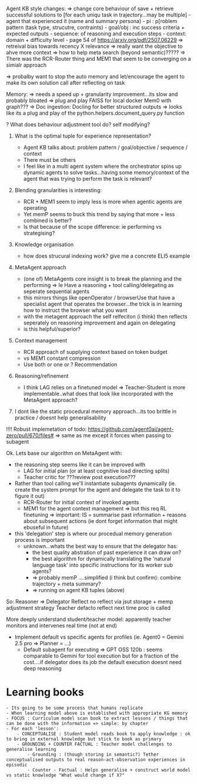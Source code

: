 Agent KB style changes:
    => change core behaviour of save + retrieve successful solutions to
        [for each uniqu task in trajectory...may be multiple]
        - agent that experienced it (name and summary persona)
        - pi : p[roblem pattern (task type, strucutre, contraints)
        - goal/obj : inc success criteria + expected outputs
        - sequence: of reasoning and execution steps
        - context: domain + difficulty level
        - page 54 of https://arxiv.org/pdf/2507.06229
    => retreival bias towards recency X relevance
    => really want the objective to ahve more context
        => how to help meta search (beyond semantic)?????
        => There was the RCR-Router thing and MEM1 that seem to be converging on a simialr approach

=> probalby want to stop the auto memory and let/encourage the agent to make its own solution call after reflecting on task

Memory:
    => needs a speed up + granularity improvement...its slow and probably bloated
    => plug and play FAISS for local docker Mem0 with graph???
    => Doc ingestion: Docling for better structured outputs
        => looks like its a plug and play of the python.helpers.document_query.py function

? What does behaviour adjustment tool do? self modifying?
    

1. What is the optimal tuple for experience representation?
    - Agent KB talks about:
        problem pattern / goal/objective / sequence / context
    - There must be others
    - I feel like in a multi agent system where the orchestrator spins up dynamic agents to solve tasks...having some memory/context of the agent that was trying to perform the task is relevant?

2. Blending granularities is interesting:
    - RCR + MEM1 seem to imply less is more when agentic agents are operating
    - Yet memP seems to buck this trend by saying that more + less combined is better?
    - Is that because of the scope difference: ie performing vs strategising?

3. Knowledge organisation
    - how does strucural indexing work? give me a concrete ELI5 example

4. MetaAgent approach
    - (one of) MetaAgents core insight is to break the planning and the performing => Ie Have a reasoning + tool calling/delegating as seperate sequential agents
    - this mirrors things like openOperator / browserUse that have a specialist agent that operates the browser...the trick is in learning how to instruct the browser what you want
    - with the metagent approach the self relfeciton (i think) then reflects seperately on reasoning improvement and again on delegating
    - is this helpful/superior?

5. Context management
    - RCR approach of supplying context based on token budget
    - vs MEM1 constant compression
    - Use both or one or ? Recommendation

6. Reasoning/refinement
    - I think LAG relies on a finetuned model => Teacher-Student is more implementable..what does that look like incorporated with the MetaAgent approach?

7. I dont like the static procedural memory approach...its too brittle in practice / doesnt help generalisability



!!!! Robust implemetation of todo:
https://github.com/agent0ai/agent-zero/pull/670/files#
=> same as me except it forces when passing to subagent

Ok. Lets base our algorithm on MetaAgent with:
 - the reasoning step seems like it can be improved with 
    - LAG for initial plan (or at least cognitive load directing splits)
    - Teacher critic for ???review post execution???
 - Rather than tool calling we'll instantiate subagents dynamically (ie. create the system prompt for the agent and delegate the task to it to figure it out)
    - RCR-Router for initial context of invoked agents
    - MEM1 for the agent context management
        => but this req RL finetuning
        => important: IS = summarise past information + reasons about subsequent actions (ie dont forget information that might ebuseful in future)
 - this 'delegation' step is where our procedual memory generation process is important
    - unknown...whats the best way to ensure that the delegator has:
        - the best quality abstration of past experience it can draw on?
        - the best algorithm for dynamically translating the 'natural language task' into specific instructions for its worker sub agents?
        - => probably memP ....simplified (i think but confirm): combine trajectory + meta summary?
        - => running on agent KB tuples (above)
 
 So:
   Reasoner  =>  Delegator
   Reflect       no reflect
   via           jsut storage + memp adjustment strategy
   Teacher       defacto reflect next time proc is called
    
More deeply understand student/teacher model: apparently teacher monitors and intervenes real time (not at end)


+ Implement default vs specific agents for profiles (ie. Agent0 = Gemini 2.5 pro => Planner  = ...)
    - Default subagent for executing => GPT OSS 120b : seems comparable to Gemini for tool execution but for a fraction of the cost....if delegator does its job the default execution doesnt need deep reasoning


# Learning books
    - Its going to be some process that humans replicate
    - When learning model above is established with appropriate KG memory
    - FOCUS : Curriculum model scan book to extract lessons / things that can be done with the information => simple: by chapter
    - For each 'lesson':
        - CONCEPTUALISE : Student model reads book to apply knowledge : ok to bring in external knowledge but stick to book as primary
        - GROUNDING + COUNTER FACTUAL : Teacher model challenges to generalise learning
            - Grounding : (though storing in semantic?) Tether conceptualised outputs to real reason-act-observation experiences in episodic
            - Counter - Factual : Helps generalise + construct world model vs static knowledge "What would change if X?"
    